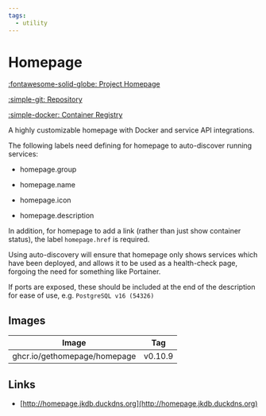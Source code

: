 ```yaml
---
tags:
  - utility
---
```

# Homepage

[:fontawesome-solid-globe: Project Homepage](https://gethomepage.dev/)

[:simple-git: Repository](https://github.com/gethomepage/homepage)

[:simple-docker: Container Registry](https://ghcr.io/gethomepage/homepage)

A highly customizable homepage with Docker and service API integrations.

The following labels need defining for homepage to auto-discover running services:

- homepage.group

- homepage.name

- homepage.icon

- homepage.description

In addition, for homepage to add a link (rather than just show container status), the label `homepage.href` is required.

Using auto-discovery will ensure that homepage only shows services which have been deployed, and allows it to be used as a health-check page, forgoing the need for something like Portainer.

If ports are exposed, these should be included at the end of the description for ease of use, e.g. `PostgreSQL v16 (54326)`

## Images
| Image | Tag |
| --- | --- |
| ghcr.io/gethomepage/homepage | v0.10.9 |

## Links
- [http://homepage.jkdb.duckdns.org](http://homepage.jkdb.duckdns.org)

